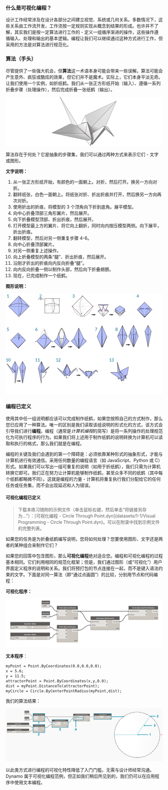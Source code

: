 

### 什么是可视化编程？

设计工作经常涉及在设计各部分之间建立视觉、系统或几何关系。多数情况下，这些关系由工作流开发，工作流按一定规则实现从概念到结果的形成。也许并不了解，其实我们是按一定算法进行工作的 - 定义一组循序渐进的操作，这些操作遵循输入、处理和输出的基本逻辑。编程让我们可以继续通过这种方式进行工作，但采用的方法是对算法进行规范化。

### 算法（手头）

尽管提供了一些强大机会，但**算法**这一术语本身可能会带来一些误解。算法可能会产生意外、疯狂或酷炫的效果，但它们并不是魔术。实际上，它们本身平淡无奇。让我们使用一个实例，如折纸鹤。我们从一张正方形纸开始（输入）、遵循一系列折叠步骤（处理操作），然后完成折叠一张纸鹤（输出）。

![折纸鹤](images/1-1/00-OrigamiCrane.png)

算法存在于何处？它是抽象的步骤集，我们可以通过两种方式来表示它们 - 文字或图形。

**文字说明：**

1. 从一张正方形纸开始，有颜色的一面朝上。对折，然后打开。换另一方向对折。
2. 翻转纸张，白色一面朝上。将纸张对折、折出折痕并打开，然后换另一方向再次对折。
3. 使用折出的折痕，将模型的 3 个顶角向下折到底角。展平模型。
4. 向中心折叠顶部三角形翼片，然后展开。
5. 向下折叠模型顶部、折出折痕，然后展开。
6. 打开模型最上方的翼片、将它向上翻折，同时向内按压模型两侧。向下展平，折出折痕。
7. 翻转模型，然后对另一侧重复步骤 4-6。
8. 向中心折叠顶部翼片。
9. 对另一侧重复上述操作。
10. 向上折叠模型的两条“腿”、折出折痕，然后展开。
11. 沿刚才折出的折痕向内反向折叠“腿”。
12. 向内反向折叠一侧以制作头部，然后向下折叠翅膀。
13. 现在，已完成制作一个纸鹤。

**图形说明：**

![需要更新-折纸鹤](images/1-1/01-OrigamiCraneInstructions.png)

### 编程已定义

使用其中任一组说明都应该可以完成制作纸鹤，如果您按照自己的方式制作，那么您已应用了一种算法。唯一的区别是我们读取该组说明的形式化的方式，该方式会引导我们进行**编程**。编程（通常是*计算机编程*的简写）是将一系列操作的处理规范化为可执行程序的行为。如果我们将上述用于制作纸鹤的说明转换为计算机可以读取和执行的格式，那么我们就是在编程。

编程的关键及我们会遇到的第一个障碍是：必须依靠某种形式的抽象形式，才能与计算机进行有效通信。采用任何数量的编程语言（如 JavaScript、Python 或 C）形式。如果我们可以写出一组可重复的说明（如用于折纸鹤），我们只需为计算机转换它即可。我们正在努力让计算机能够制作纸鹤，甚至众多不同的纸鹤（其中每个纸鹤都略微不同）。这就是编程的力量 - 计算机将重复执行我们分配给它的任何任务或任务集，而不会出现延迟和人为错误。

#### 可视化编程已定义

> 下载本练习随附的示例文件（单击鼠标右键，然后单击“将链接另存为...”）：[可视化编程 - Circle Through Point.dyn](datasets/1-1/Visual Programming - Circle Through Point.dyn)。可以在附录中找到示例文件的完整列表。

如果您的任务是为折叠纸鹤编写说明，您将如何处理？您要使用图形、文字还是两者的某种组合来制作它们？

如果您的回答中包含图形，那么**可视化编程**绝对适合您。编程和可视化编程的过程基本相同。它们利用相同的规范化框架；但是，我们通过图形（或“可视化”）用户界面定义程序的说明和关系。我们将预打包的节点连接在一起，而不是键入语法约束的文字。下面是对同一算法（即“通过点画圆”）的比较，分别用节点和代码编程：

**可视化程序：**

![基本可视化程序](images/1-1/03-BasicVisualProgram.png)

**文本程序**：

```
myPoint = Point.ByCoordinates(0.0,0.0,0.0);
x = 5.6;
y = 11.5;
attractorPoint = Point.ByCoordinates(x,y,0.0);
dist = myPoint.DistanceTo(attractorPoint);
myCircle = Circle.ByCenterPointRadius(myPoint,dist);
```

我们的算法结果：

![通过点画圆](images/1-1/04-CircleThroughPoint.png)

以此类方式进行编程的可视化特性降低了入门门槛，无需与设计师经常沟通。Dynamo 属于可视化编程范例，但正如我们稍后所见到的，我们仍可以在应用程序中使用文本编程。

